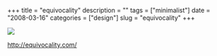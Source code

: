 +++
title = "equivocality"
description = ""
tags = ["minimalist"]
date = "2008-03-16"
categories = ["design"]
slug = "equivocality"
+++


 

  <div id="screens-thumbs" class="clearfix">
    <div class="txt-center" id="design-submission"><a href="http://equivocality.com/"><img id='bluga-thumbnail-826' class='bluga-thumbnail large' src='//media.konigi.com/bluga/
wt47f27905337c0_0.jpg'/></a></div>  
  </div>   
<p><a href="http://equivocality.com/">http://equivocality.com/</a></p>




